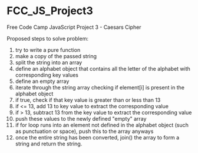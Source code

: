 # FCC_JS_Project3
Free Code Camp JavaScript Project 3 - Caesars Cipher

Proposed steps to solve problem:
1. try to write a pure function 
2. make a copy of the passed string
3. split the string into an array
4. define an alphabet object that contains all the letter of the alphabet with corresponding key values
5. define an empty array 
6. iterate through the string array checking if element[i] is present in the alphabet object
7. if true, check if that key value is greater than or less than 13
8. if <= 13, add 13 to key value to extract the corresponding value
9. if > 13, subtract 13 from the key value to extract the corresponding value
10. push these values to the newly defined "empty" array
11. if for loop runs into an element not defined in the alphabet object (such as punctuation or space), push this to the array anyways
12. once the entire string has been converted, join() the array to form a string and return the string.